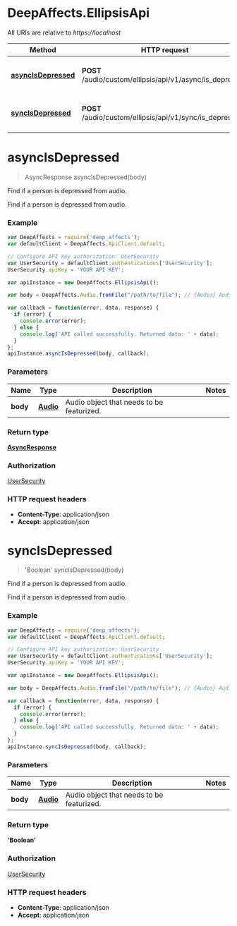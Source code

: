 # DeepAffects.EllipsisApi

All URIs are relative to *https://localhost*

Method | HTTP request | Description
------------- | ------------- | -------------
[**asyncIsDepressed**](EllipsisApi.md#asyncIsDepressed) | **POST** /audio/custom/ellipsis/api/v1/async/is_depressed | Find if a person is depressed from audio.
[**syncIsDepressed**](EllipsisApi.md#syncIsDepressed) | **POST** /audio/custom/ellipsis/api/v1/sync/is_depressed | Find if a person is depressed from audio.


<a name="asyncIsDepressed"></a>
# **asyncIsDepressed**
> AsyncResponse asyncIsDepressed(body)

Find if a person is depressed from audio.

Find if a person is depressed from audio.

### Example
```javascript
var DeepAffects = require('deep_affects');
var defaultClient = DeepAffects.ApiClient.default;

// Configure API key authorization: UserSecurity
var UserSecurity = defaultClient.authentications['UserSecurity'];
UserSecurity.apiKey = 'YOUR API KEY';

var apiInstance = new DeepAffects.EllipsisApi();

var body = DeepAffects.Audio.fromFile("/path/to/file"); // {Audio} Audio object

var callback = function(error, data, response) {
  if (error) {
    console.error(error);
  } else {
    console.log('API called successfully. Returned data: ' + data);
  }
};
apiInstance.asyncIsDepressed(body, callback);
```

### Parameters

Name | Type | Description  | Notes
------------- | ------------- | ------------- | -------------
 **body** | [**Audio**](Audio.md)| Audio object that needs to be featurized. |

### Return type

[**AsyncResponse**](AsyncResponse.md)

### Authorization

[UserSecurity](../README.md#UserSecurity)

### HTTP request headers

 - **Content-Type**: application/json
 - **Accept**: application/json

<a name="syncIsDepressed"></a>
# **syncIsDepressed**
> &#39;Boolean&#39; syncIsDepressed(body)

Find if a person is depressed from audio.

Find if a person is depressed from audio.

### Example
```javascript
var DeepAffects = require('deep_affects');
var defaultClient = DeepAffects.ApiClient.default;

// Configure API key authorization: UserSecurity
var UserSecurity = defaultClient.authentications['UserSecurity'];
UserSecurity.apiKey = 'YOUR API KEY';

var apiInstance = new DeepAffects.EllipsisApi();

var body = DeepAffects.Audio.fromFile("/path/to/file"); // {Audio} Audio object

var callback = function(error, data, response) {
  if (error) {
    console.error(error);
  } else {
    console.log('API called successfully. Returned data: ' + data);
  }
};
apiInstance.syncIsDepressed(body, callback);
```

### Parameters

Name | Type | Description  | Notes
------------- | ------------- | ------------- | -------------
 **body** | [**Audio**](Audio.md)| Audio object that needs to be featurized. |

### Return type

**&#39;Boolean&#39;**

### Authorization

[UserSecurity](../README.md#UserSecurity)

### HTTP request headers

 - **Content-Type**: application/json
 - **Accept**: application/json
